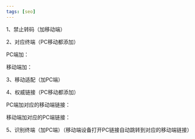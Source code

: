 ```yaml
---
tags: [seo]
---
```


1、禁止转码（加移动端）

<meta http-equiv="Cache-Control" content="no-transform">
<meta http-equiv="Cache-Control" content="no-siteapp">

2、对应终端（PC移动都添加）

PC端加：

<meta name="applicable-device" content="pc">

移动端加：

<meta name="applicable-device" content="mobile" />

3、移动适配（加PC端）

<meta name="mobile-agent" content="format=html5;url=对应的移动端URL">
<meta name="mobile-agent" content="format=wml;url=对应的移动端URL">
<meta name="mobile-agent" content="format=xhtml;url=对应的移动端URL">

4、权威链接（PC移动都添加）

PC端加对应的移动端链接：

<link rel="canonical" href="对应的移动端URL">

移动端加对应的PC端链接：

<link rel="canonical" href="对应的PC端URL">

5、识别终端（加PC端）（移动端设备打开PC链接自动跳转到对应的移动端链接）

<link rel="alternate" media="only screen and(max-width: 640px)" href="对应的移动端URL" >